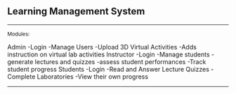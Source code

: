 ## Learning Management System

---

<small>Modules:</small>

Admin
-Login
-Manage Users
-Upload 3D Virtual Activities
-Adds instruction on virtual lab activities
Instructor
-Login
-Manage students
-generate lectures and quizzes
-assess student performances
-Track student progress
Students
-Login
-Read and Answer Lecture Quizzes
-Complete Laboratories
-View their own progress

---
